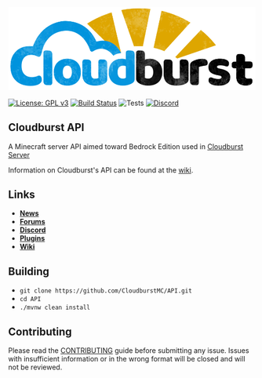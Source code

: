 ![Cloudburst](.github/images/banner.png)

[![License: GPL v3](https://img.shields.io/badge/License-LGPL%20v3-blue.svg)](LICENSE)
[![Build Status](https://ci.nukkitx.com/job/NukkitX/job/API/job/bleeding/badge/icon)](https://ci.nukkitx.com/job/NukkitX/job/API/job/bleeding/)
![Tests](https://img.shields.io/jenkins/t/https/ci.nukkitx.com/job/NukkitX/job/API/job/bleeding.svg)
[![Discord](https://img.shields.io/discord/393465748535640064.svg)](https://discord.gg/5PzMkyK)

Cloudburst API
-------------

A Minecraft server API aimed toward Bedrock Edition used in [Cloudburst Server](https://github.com/CloudburstMC/Server)
 
Information on Cloudburst's API can be found at the [wiki](https://cloudburstmc.org/wiki/cloudburst/).

Links
--------------------

* __[News](https://cloudburstmc.org)__
* __[Forums](https://cloudburstmc.org/forums)__
* __[Discord](https://discord.gg/5PzMkyK)__
* __[Plugins](https://cloudburstmc.org/resources/categories/nukkit-plugins.1)__
* __[Wiki](https://cloudburstmc.org/wiki/cloudburst)__

Building
-------------

- `git clone https://github.com/CloudburstMC/API.git`
- `cd API`
- `./mvnw clean install`

Contributing
------------
Please read the [CONTRIBUTING](.github/CONTRIBUTING.md) guide before submitting any issue. Issues with insufficient information or in the wrong format will be closed and will not be reviewed.
